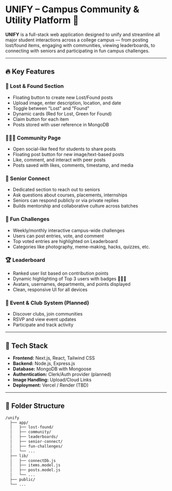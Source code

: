 # UNIFY – Campus Community & Utility Platform 🚀

**UNIFY** is a full-stack web application designed to unify and streamline all major student interactions across a college campus — from posting lost/found items, engaging with communities, viewing leaderboards, to connecting with seniors and participating in fun campus challenges.

---

## 🔥 Key Features

### 🧩 Lost & Found Section
- Floating button to create new Lost/Found posts
- Upload image, enter description, location, and date
- Toggle between "Lost" and "Found"
- Dynamic cards (Red for Lost, Green for Found)
- Claim button for each item
- Posts stored with user reference in MongoDB

### 🧑‍🤝‍🧑 Community Page
- Open social-like feed for students to share posts
- Floating post button for new image/text-based posts
- Like, comment, and interact with peer posts
- Posts saved with likes, comments, timestamp, and media

### 🧓 Senior Connect
- Dedicated section to reach out to seniors
- Ask questions about courses, placements, internships
- Seniors can respond publicly or via private replies
- Builds mentorship and collaborative culture across batches

### 🎯 Fun Challenges
- Weekly/monthly interactive campus-wide challenges
- Users can post entries, vote, and comment
- Top voted entries are highlighted on Leaderboard
- Categories like photography, meme-making, hacks, quizzes, etc.

### 🏆 Leaderboard
- Ranked user list based on contribution points
- Dynamic highlighting of Top 3 users with badges 🥇🥈🥉
- Avatars, usernames, departments, and points displayed
- Clean, responsive UI for all devices

### 📅 Event & Club System (Planned)
- Discover clubs, join communities
- RSVP and view event updates
- Participate and track activity

---

## 🧰 Tech Stack

- **Frontend:** Next.js, React, Tailwind CSS
- **Backend:** Node.js, Express.js
- **Database:** MongoDB with Mongoose
- **Authentication:** Clerk/Auth provider (planned)
- **Image Handling:** Upload/Cloud Links
- **Deployment:** Vercel / Render (TBD)

---

## 📁 Folder Structure

```bash
/unify
  ├── app/
  │   ├── lost-found/
  │   ├── community/
  │   ├── leaderboards/
  │   ├── senior-connect/
  │   ├── fun-challenges/
  │   └── ...
  ├── lib/
  │   ├── connectDb.js
  │   ├── items.model.js
  │   ├── posts.model.js
  │   └── ...
  ├── public/
  └── ...
